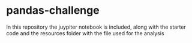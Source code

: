 # pandas-challenge

In this repository the juypiter notebook is included, along with the starter code and the resources folder with the file used for the analysis
